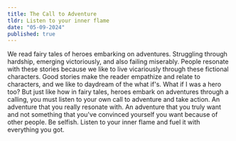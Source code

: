 ```yaml
---
title: The Call to Adventure
tldr: Listen to your inner flame
date: "05-09-2024"
published: true
---
```


We read fairy tales of heroes embarking on adventures. Struggling through hardship, emerging
victoriously, and also failing miserably. People resonate with these stories because we like to live
vicariously through these fictional characters. Good stories make the reader empathize and relate
to characters, and we like to daydream of the what if's. What if I was a hero too? But just like how
in fairy tales, heroes embark on adventures through a calling, you must listen to your own call to
adventure and take action. An adventure that you really resonate with. An adventure that you truly
want and not something that you've convinced yourself you want because of other people. Be selfish.
Listen to your inner flame and fuel it with everything you got.
